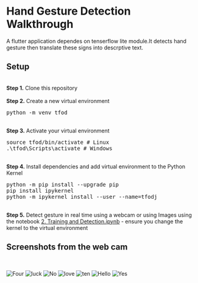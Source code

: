  # Hand Gesture Detection Walkthrough
<p>A flutter application dependes on tenserflow lite module.It detects hand gesture then translate these signs into descrptive text.</p> 

## Setup 
<br />
<b>Step 1.</b> Clone this repository
<br/><br/>
<b>Step 2.</b> Create a new virtual environment 
<pre>
python -m venv tfod
</pre> 
<br/>
<b>Step 3.</b> Activate your virtual environment
<pre>
source tfod/bin/activate # Linux
.\tfod\Scripts\activate # Windows 
</pre>
<br/>
<b>Step 4.</b> Install dependencies and add virtual environment to the Python Kernel
<pre>
python -m pip install --upgrade pip
pip install ipykernel
python -m ipykernel install --user --name=tfodj
</pre>
<br/>
<b>Step 5.</b> Detect gesture in real time using a webcam or using Images using the notebook <a href="https://github.com/LamaTarek/Hand_Gesture_Detection_App/blob/main/2.%20Training%20and%20Detection.ipynb">2.  Training and Detection.ipynb</a> - ensure you change the kernel to the virtual environment
<br/> 

## Screenshots from the web cam 
<br />

![Four](https://user-images.githubusercontent.com/88500194/167510352-5250e519-8ca7-41ab-9f7c-fcdd2d3261d1.jpg)
![luck](https://user-images.githubusercontent.com/88500194/167510355-18b5831e-dfcc-467b-aebc-20922763a8ed.jpg)
![No](https://user-images.githubusercontent.com/88500194/167510365-1330a160-a72d-4b70-ac07-a1a6f71a4c3a.jpg)
![love](https://user-images.githubusercontent.com/88500194/167510358-b00b27d1-841b-4cbb-bb69-f94c72b87436.jpg)
![ten](https://user-images.githubusercontent.com/88500194/167510354-2bb48336-f250-4178-86d4-01b28b954320.jpg)
![Hello](https://user-images.githubusercontent.com/88500194/167510361-aacbb6ca-6368-469f-b871-abc096f033ac.jpg)
![Yes](https://user-images.githubusercontent.com/88500194/167510363-34e6985c-9aa1-4af3-9485-68b0c577db33.jpg)




